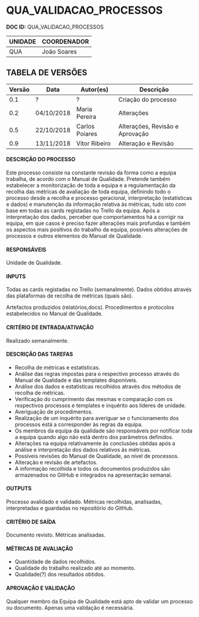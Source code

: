 # QUA_VALIDACAO_PROCESSOS

**DOC ID:** QUA_VALIDACAO_PROCESSOS

| UNIDADE | COORDENADOR |
|---------|-------------|
|    QUA  | João Soares |

## **TABELA DE VERSÕES**
| Versão | Data | Autor(es) | Descrição |
|-|-|-|-|
| 0.1 | ? | ? | Criação do processo |
| 0.2 | 04/10/2018 | Maria Pereira | Alterações |
| 0.5 | 22/10/2018 | Carlos Poiares | Alterações, Revisão e Aprovação|
| 0.9 | 13/11/2018 | Vítor Ribeiro  | Alteração e Revisão|


#### DESCRIÇÃO DO PROCESSO
Este processo consiste na constante revisão da forma como a equipa trabalha, de acordo com o Manual de Qualidade.
Pretende também estabelecer a monitorização de toda a equipa e a regulamentação da recolha das métricas de avaliação de toda equipa,
definindo todo o processo desde a recolha e processo geracional, interpretação (estatísticas e dados) e manutenção da informação relativa às métricas, tudo isto com base
em todas as cards registadas no Trello da equipa. Após a interpretação dos dados, perceber que comportamentos há a corrigir na equipa, em que casos é preciso fazer alterações
mais profundas e também os aspectos mais positivos do trabalho da equipa, possíveis alterações de processos e outros elementos do Manual de Qualidade. 

#### RESPONSÁVEIS
Unidade de Qualidade.

#### INPUTS
Todas as cards registadas no Trello (semanalmente).
Dados obtidos através das plataformas de recolha de métricas (quais são).

Artefactos produzidos (relatórios,docs).
Procedimentos e protocolos estabelecidos no Manual de Qualidade.

#### CRITÉRIO DE ENTRADA/ATIVAÇÃO
Realizado semanalmente.

#### DESCRIÇÃO DAS TAREFAS
* Recolha de métricas e estatísticas.
* Análise das regras impostas para o respectivo processo através do Manual de Qualidade e das templates disponíveis.
* Análise dos dados e estatisticas recolhidos através dos métodos de recolha de métricas.
* Verificação do cumprimento das mesmas e comparação com os respectivos processos e templates e inquérito aos líderes de unidade.
* Averiguação de procedimentos.
* Realização de um inquérito para averiguar se o funcionamento dos processos está a corresponder às regras da equipa.
* Os membros da equipa da qualidade são responsáveis por notificar toda a equipa quando algo não está dentro dos parâmetros definidos.
* Alterações na equipa relativamente às conclusões obtidas após a análise e interpretação dos dados relativos às métricas.
* Possíveis revisões do Manual de Qualidade, ao nível de processos.
* Alteração e revisão de artefactos.
* A informação recolhida e todos os documentos produzidos são armazenados no GitHub e integrados na apresentação semanal.


#### OUTPUTS
Processo avalidado e validado.
Métricas recolhidas, analisadas, interpretadas e guardadas no repositório do GitHub.


#### CRITÉRIO DE SAÍDA
Documento revisto.
Métricas analisadas.

#### MÉTRICAS DE AVALIAÇÃO
* Quantidade de dados recolhidos.
* Qualidade do trabalho realizado até ao momento.
* Qualidade(?) dos resultados obtidos.


#### APROVAÇÃO E VALIDAÇÃO
Qualquer membro da Equipa de Qualidade está apto de validar um processo ou documento. Apenas uma validação é necessária.